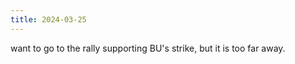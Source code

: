 ```yaml
---
title: 2024-03-25
---
```


want to go to the rally supporting BU's strike, but it is too far away.

